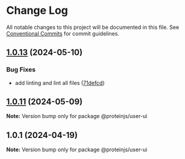 # Change Log

All notable changes to this project will be documented in this file.
See [Conventional Commits](https://conventionalcommits.org) for commit guidelines.

## [1.0.13](https://github.com/proteinjs/user/compare/@proteinjs/user-ui@1.0.12...@proteinjs/user-ui@1.0.13) (2024-05-10)

### Bug Fixes

- add linting and lint all files ([71defcd](https://github.com/proteinjs/user/commit/71defcd78dc479d2eef1f624c746c879f4e31daa))

## [1.0.11](https://github.com/proteinjs/user/compare/@proteinjs/user-ui@1.0.10...@proteinjs/user-ui@1.0.11) (2024-05-09)

**Note:** Version bump only for package @proteinjs/user-ui

## 1.0.1 (2024-04-19)

**Note:** Version bump only for package @proteinjs/user-ui
